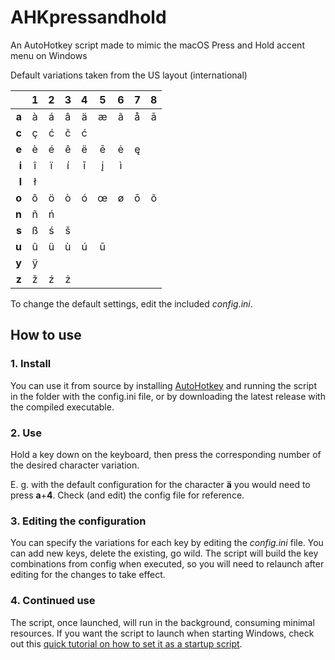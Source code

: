 # AHKpressandhold
An AutoHotkey script made to mimic the macOS Press and Hold accent menu on Windows

Default variations taken from the US layout (international)

|     |  1  |  2  |  3  |  4  |  5  |  6  |  7  |  8  |
|----:|:---:|:---:|:---:|:---:|:---:|:---:|:---:|:---:|
|**a**|  à  |  á  |  â  |  ä  |  æ  |  ã  |  å  |  ā  |
|**c**|  ç  |  ć  |  č  |  ć  |     |     |     |     |
|**e**|  è  |  é  |  ê  |  ë  |  ē  |  ė  |  ę  |     |
|**i**|  î  |  ï  |  í  |  ī  |  į  |  ì  |     |     |
|**l**|  ł  |     |     |     |     |     |     |     |
|**o**|  ô  |  ö  |  ò  |  ó  |  œ  |  ø  |  ō  |  õ  |
|**n**|  ñ  |  ń  |     |     |     |     |     |     |
|**s**|  ß  |  ś  |  š  |     |     |     |     |     |
|**u**|  û  |  ü  |  ù  |  ú  |  ū  |     |     |     |
|**y**|  ÿ  |     |     |     |     |     |     |     |
|**z**|  ž  |  ź  |  ż  |     |     |     |     |     |

To change the default settings, edit the included *config.ini*.


## How to use
### 1. Install
You can use it from source by installing [AutoHotkey](https://www.autohotkey.com) and running the script in the folder with the config.ini file, or by downloading the latest release with the compiled executable.
### 2. Use
Hold a key down on the keyboard, then press the corresponding number of the desired character variation. 

E. g. with the default configuration for the character **ä** you would need to press **a**+**4**. Check (and edit) the config file for reference.
### 3. Editing the configuration
You can specify the variations for each key by editing the *config.ini* file. You can add new keys, delete the existing, go wild. The script will build the key combinations from config when executed, so you will need to relaunch after editing for the changes to take effect.
### 4. Continued use
The script, once launched, will run in the background, consuming minimal resources. If you want the script to launch when starting Windows, check out this [quick tutorial on how to set it as a startup script](https://www.autohotkey.com/docs/FAQ.htm#Startup).
